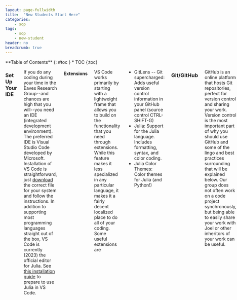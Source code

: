 ```yaml
---
layout: page-fullwidth
title:  "New Students Start Here"
categories:
    - sop
tags:
    - sop
    - new-student
header: no
breadcrumb: true
---
```

<div class="row">
<div class="medium-4 medium-push-8 columns" markdown="1">
<div class="panel radius" markdown="1">
**Table of Contents**
{: #toc }
*  TOC
{:toc}
</div>
</div><!-- /.medium-4.columns -->

<div class="medium-8 medium-pull-4 columns" markdown="1">

### Set Up Your IDE

If you do any coding during your time in the Eaves Research Group--and chances are high that you will--you need an IDE (integrated development environment). The preferred IDE is Visual Studio Code developed by Microsoft. Installation of VS Code is straightforward, just [download](https://code.visualstudio.com/download) the correct file for your system and follow the instructions. In addition to supporting most programming languages straight out of the box, VS Code is currently (2023) the official editor for Julia. See [this installation guide](https://www.julia-vscode.org/docs/dev/gettingstarted/) to prepare to use Julia in VS Code.

#### Extensions

VS Code works primarily by starting with a lightweight frame that allows you to build on the functionality that you need through extensions. While this feature makes it less specialized in any particular language, it makes it a fairly decent localized place to do all of your coding. Some useful extensions are

- GitLens -- Git supercharged: Adds useful version control information in your GitHub panel (source control CTRL-SHIFT-G)
- Julia: Support for the Julia language. Includes formatting, syntax, and color coding.
- Julia Color Themes: Color themes for Julia (and Python!)

### Git/GitHub

GitHub is an online platform that hosts Git repositories, perfect for version control and sharing your work. Version control is the most important part of why you should use GitHub and some of the lingo and best practices surrounding that will be explained below. Our group does not often work on a code project synchronously, but being able to easily share your work with Joel or other inheritors of your work can be useful.

#### Push/Pull/Commit/Fork/Clone

These words form the core of the lingo that you will frequently use when working with GitHub. To build familiarity with the usage of these words, we will work through a useful example using the LAMMPS code repository.

Begin by creating/logging into your account on GitHub and navigating to the [LAMMPS code repository](https://github.com/lammps/lammps). We wish to use LAMMPS in a slightly edited form for our own research, so we will **[fork](https://docs.github.com/en/get-started/quickstart/fork-a-repo)** the repository to our own account. During this process, you can give the forked repo a different name and you should change the description to something that is more reflective of your version.

Now that we have our own version of LAMMPS on GitHub, we need to copy the files to our local machine to install and run the program. It is also easier to make edits to any files on our local machine. This process of copying files is called **[cloning](https://docs.github.com/en/repositories/creating-and-managing-repositories/cloning-a-repository)**. If you have installed VS Code as your IDE, you can clone a repo through the following steps: open a new VS Code window, start a new project by clicking "Clone Git Repository..." then "Clone from GitHub", VS Code will likely prompt you to sign in, and then you will find within the dropdown the project you wish to clone, in this case your version of LAMMPS. At this point, VS Code asks where you would like to save the files. This is fully up to you, but we recommend grouping it with similar folders possibly in your Documents folder. After confirming the location, VS Code will open the project workspace for you. **[Pulling](https://github.com/git-guides/git-pull)** a repository is essentially cloning the repository after it has already been cloned to your machine. It ensures that your local files match what exists on GitHub.

In your LAMMPS project workspace, make some edits to any files you wish. In order to make the local changes accessible on GitHub we need to **[commit](https://github.com/git-guides/git-commit)** the changes and **[push](https://github.com/git-guides/git-push)** them to GitHub. Commits are how you will track the changes you have made to your code and should be made frequently. Pushes can be made less often as a way to backup your work. Your VS Code window should have some symbols on the left side, find the one labeled "Source Control" (CTRL-SHIFT-G on a Mac). Before commiting your changes, you need to **stage** them. This is done by clicking the "+" symbol that appears next to a changed file when you hover over it. If you don't stage any changes before hitting commit, VS Code will ask if you want to stage all changes. After staging all or a subset of your changes, type a commit message and hit commit. The commit message should briefly describe the changes you made in an informative way. If there are no changes to commit, VS Code will prompt you to sync changes, performing a simultaneous push/pull that will try to make sure your local files and GitHub files match. If you want more options, or to only push your changes, you can do so in a '...' menu that appears when you hover over the source control bar immediately above the commit message space.

#### More Reading

Congratulations! You have learned the basics of interacting with a Git repository on GitHub. Aside from the occasional conflict that you'll need to solve with Google, this should be all you really need. If you want to do any more reading on the topic here are guides on [Git](https://github.com/git-guides) and [GitHub](https://docs.github.com/en/get-started/quickstart/hello-world).

### Getting Started with CURC

In a statistical mechanics group, you will likely need to generate statistics at a much higher computational cost than your laptop can handle. CU Boulder's new high-performance computing, or HPC, cluster is called Alpine and is maintained by the CU Research Computing department **[(CURC)](https://www.colorado.edu/rc/)**. General accounts, or **[allocations](https://www.colorado.edu/rc/userservices/allocations)**, are available to all students using the detailed CURC **[documentation](https://curc.readthedocs.io/en/latest/index.html)**. Jobs submitted to Alpine are placed in a queue and completed based on the ranked priority of all users. Priority is determined based on how efficiently you use your allocated resources. You will also have access to our special group allocation if you need expensive calculations right out of the gate.

Take some time to look through CURC's documentation about "The Compute Environment." We will revisit some of these details soon.

### Interacting with Teams

You might be reading this on our CHEM-Eaves Teams channel right now. This channel is the heart of our group management, and we use it to discuss scheduling, paperwork, notes, code, and data. Click **[here]({{site.baseurl}}/SOP/data)** for procedures on how to format your work accessibly.

### All Together Now!

We recommend that you now take some time practicing these procedures with an example. Completing this section will require you to use Julia, VSCode, Github, Alpine, and Teams. Each step is discussed in the context of a Monte Carlo sampling project, but we provide a list of other topics that might be more interesting immediately below. If you are comfortable with programming and the software our group uses, you should pick the topic that interests you most. If you are feeling unsure, consider sticking closely to the provided example.

Coding Exercise Topics:
- Monte Carlo
    - The Ideal Gas
    - The Ising Model
    - Optimization, e.g. Importance Sampling
- Classical Molecular Dynamics
    - Lennard-Jones Fluids
    - Water Models

1. Create a project in Julia named `IdealGas.jl` and the companion repo using **[this manual page]()**.
2. Code up the first example on the Monte Carlo page of the manual **[this page]()** as your guide. Sync this to your remote repository.
3. Run the same code on Alpine.
4. Generate something you can show in your weekly notes and at research roundtable. Place these documents on Teams.

This series of exercises and tangents is designed to introduce you to one of the most popular tools in numerical statistical physics: Monte Carlo sampling. At the time of writing, this is a technique that every person in the group has used for research, which is a rare find considering the large spread of topics we tackle. While you perform analytical work, write code, and interact with the literature, we recommend keeping detailed notes of the progress you make and the resources you use in an Overleaf document. These notes should also contain your thoughts on how to make this "New Student" document more helpful or successful for future group members. In the beginning, this would be a good document to upload to the Teams for meetings.

#### Numerical Integration with Monte Carlo

#### The Ising Model